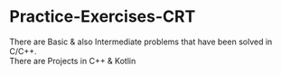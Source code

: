 # Practice-Exercises-CRT
There are Basic & also Intermediate problems that have been solved in C/C++. <br>
There are Projects in C++ & Kotlin
